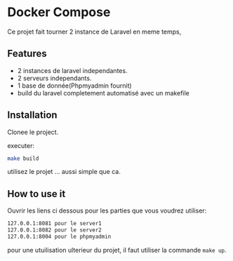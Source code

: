 # Docker Compose

Ce projet fait tourner 2 instance de Laravel en meme temps,

## Features

- 2 instances de laravel independantes. 
- 2 serveurs independants.
- 1 base de donnée(Phpmyadmin fournit)
- build du laravel completement automatisé avec un makefile
 



## Installation

Clonee le project.

executer:

```sh
make build
```

utilisez le projet ... aussi simple que ca.


## How to use it
Ouvrir les liens ci dessous pour les parties que vous voudrez utiliser:

```sh
127.0.0.1:8081 pour le server1
127.0.0.1:8082 pour le server2
127.0.0.1:8004 pour le phpmyadmin
```

pour une utuilisation ulterieur du projet, il faut utiliser la commande ``` make up ```.




